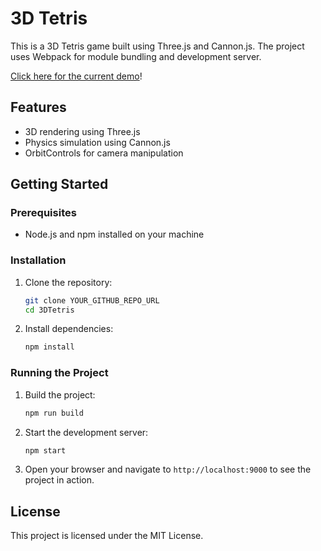 # 3D Tetris

This is a 3D Tetris game built using Three.js and Cannon.js. The project uses Webpack for module bundling and development server.

[Click here for the current demo](https://mayankles.github.io/3DTetris/)!

## Features

- 3D rendering using Three.js
- Physics simulation using Cannon.js
- OrbitControls for camera manipulation


## Getting Started

### Prerequisites

- Node.js and npm installed on your machine

### Installation

1. Clone the repository:
    ```sh
    git clone YOUR_GITHUB_REPO_URL
    cd 3DTetris
    ```

2. Install dependencies:
    ```sh
    npm install
    ```

### Running the Project

1. Build the project:
    ```sh
    npm run build
    ```

2. Start the development server:
    ```sh
    npm start
    ```

3. Open your browser and navigate to `http://localhost:9000` to see the project in action.


## License

This project is licensed under the MIT License.


